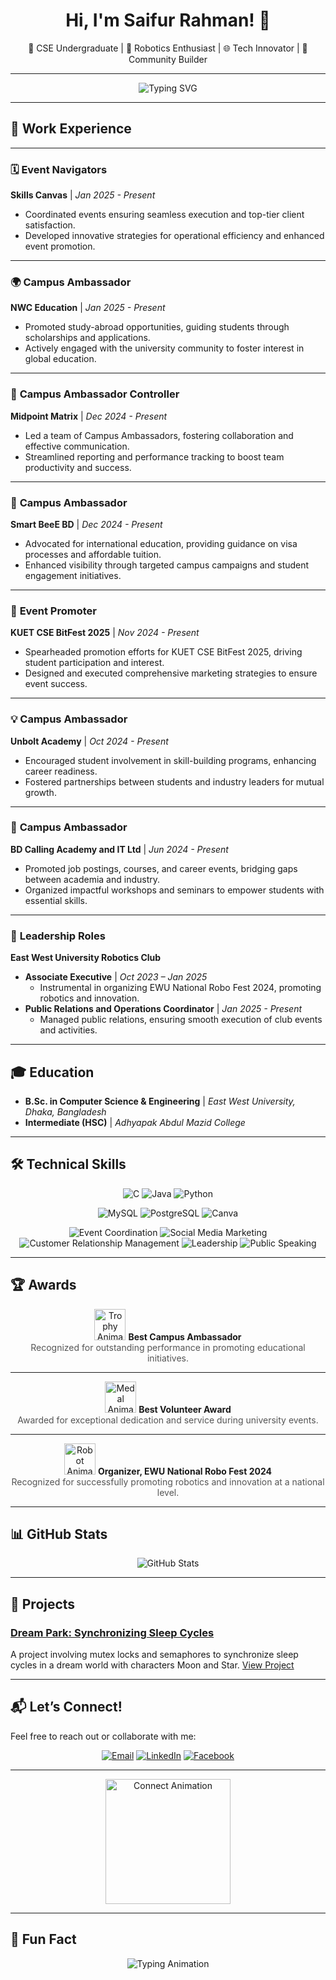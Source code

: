 <h1 align="center">Hi, I'm Saifur Rahman! 👋</h1>
<p align="center">
🌟 CSE Undergraduate | 🤖 Robotics Enthusiast | 🌐 Tech Innovator | 🎯 Community Builder
</p>

---

<p align="center">
  <img src="https://readme-typing-svg.demolab.com?font=Fira+Code&size=22&pause=1000&center=true&width=435&lines=Welcome+to+My+GitHub!;Tech+Enthusiast+%F0%9F%9A%80;Passionate+Learner+%F0%9F%93%9A;Always+Open+to+Collaboration+%E2%9C%8F%EF%B8%8F" alt="Typing SVG" />
</p>

---

## 💼 Work Experience

---

### 🗓️ **Event Navigators**  
**Skills Canvas** | *Jan 2025 - Present*  
- Coordinated events ensuring seamless execution and top-tier client satisfaction.  
- Developed innovative strategies for operational efficiency and enhanced event promotion.

---

### 🌍 **Campus Ambassador**  
**NWC Education** | *Jan 2025 - Present*  
- Promoted study-abroad opportunities, guiding students through scholarships and applications.  
- Actively engaged with the university community to foster interest in global education.

---

### 🎯 **Campus Ambassador Controller**  
**Midpoint Matrix** | *Dec 2024 - Present*  
- Led a team of Campus Ambassadors, fostering collaboration and effective communication.  
- Streamlined reporting and performance tracking to boost team productivity and success.

---

### 🚀 **Campus Ambassador**  
**Smart BeeE BD** | *Dec 2024 - Present*  
- Advocated for international education, providing guidance on visa processes and affordable tuition.  
- Enhanced visibility through targeted campus campaigns and student engagement initiatives.

---

### 🎤 **Event Promoter**  
**KUET CSE BitFest 2025** | *Nov 2024 - Present*  
- Spearheaded promotion efforts for KUET CSE BitFest 2025, driving student participation and interest.  
- Designed and executed comprehensive marketing strategies to ensure event success.

---

### 💡 **Campus Ambassador**  
**Unbolt Academy** | *Oct 2024 - Present*  
- Encouraged student involvement in skill-building programs, enhancing career readiness.  
- Fostered partnerships between students and industry leaders for mutual growth.

---

### 💼 **Campus Ambassador**  
**BD Calling Academy and IT Ltd** | *Jun 2024 - Present*  
- Promoted job postings, courses, and career events, bridging gaps between academia and industry.  
- Organized impactful workshops and seminars to empower students with essential skills.

---

### 🤖 **Leadership Roles**  
**East West University Robotics Club**  
- **Associate Executive** | *Oct 2023 – Jan 2025*  
  - Instrumental in organizing EWU National Robo Fest 2024, promoting robotics and innovation.  
- **Public Relations and Operations Coordinator** | *Jan 2025 - Present*  
  - Managed public relations, ensuring smooth execution of club events and activities.


---

## 🎓 Education
- **B.Sc. in Computer Science & Engineering** | *East West University, Dhaka, Bangladesh*
- **Intermediate (HSC)** | *Adhyapak Abdul Mazid College*

---


## 🛠️ Technical Skills

<p align="center">
  <img src="https://img.shields.io/badge/C-00599C?style=for-the-badge&logo=c&logoColor=white" alt="C">
  <img src="https://img.shields.io/badge/Java-007396?style=for-the-badge&logo=java&logoColor=white" alt="Java">
  <img src="https://img.shields.io/badge/Python-3776AB?style=for-the-badge&logo=python&logoColor=white" alt="Python">
</p>

<p align="center">
  <img src="https://img.shields.io/badge/MySQL-4479A1?style=for-the-badge&logo=mysql&logoColor=white" alt="MySQL">
  <img src="https://img.shields.io/badge/PostgreSQL-4169E1?style=for-the-badge&logo=postgresql&logoColor=white" alt="PostgreSQL">
  <img src="https://img.shields.io/badge/Canva-00C4CC?style=for-the-badge&logo=canva&logoColor=white" alt="Canva">
</p>

<p align="center">
  <img src="https://img.shields.io/badge/Event%20Coordination-FF8C00?style=for-the-badge" alt="Event Coordination">
  <img src="https://img.shields.io/badge/Social%20Media%20Marketing-1DA1F2?style=for-the-badge&logo=twitter&logoColor=white" alt="Social Media Marketing">
  <img src="https://img.shields.io/badge/CRM-6A1B9A?style=for-the-badge" alt="Customer Relationship Management">
  <img src="https://img.shields.io/badge/Leadership-E91E63?style=for-the-badge" alt="Leadership">
  <img src="https://img.shields.io/badge/Public%20Speaking-00796B?style=for-the-badge" alt="Public Speaking">
</p>


---

## 🏆 Awards

<p align="center">
  <img src="https://user-images.githubusercontent.com/animations/trophy.gif" alt="Trophy Animation" width="50">
  <strong>Best Campus Ambassador</strong>  
  <span style="display:block; font-size:14px; color:#555;">Recognized for outstanding performance in promoting educational initiatives.</span>
</p>

---

<p align="center">
  <img src="https://user-images.githubusercontent.com/animations/medal.gif" alt="Medal Animation" width="50">
  <strong>Best Volunteer Award</strong>  
  <span style="display:block; font-size:14px; color:#555;">Awarded for exceptional dedication and service during university events.</span>
</p>

---

<p align="center">
  <img src="https://user-images.githubusercontent.com/animations/robot.gif" alt="Robot Animation" width="50">
  <strong>Organizer, EWU National Robo Fest 2024</strong>  
  <span style="display:block; font-size:14px; color:#555;">Recognized for successfully promoting robotics and innovation at a national level.</span>
</p>


---

## 📊 GitHub Stats

<p align="center">
  <img src="https://github-readme-stats.vercel.app/api?username=YourGitHubUsername&show_icons=true&theme=radical" alt="GitHub Stats" />
</p>

---

## 🌟 Projects
### [Dream Park: Synchronizing Sleep Cycles](https://github.com/YourGitHubUsername/Dream-Park)
A project involving mutex locks and semaphores to synchronize sleep cycles in a dream world with characters Moon and Star. [View Project](https://github.com/YourGitHubUsername/Dream-Park)

---

## 📬 **Let’s Connect!**
Feel free to reach out or collaborate with me:

<p align="center">
  <a href="mailto:saifur3734@gmail.com"><img src="https://img.shields.io/badge/Email-D14836?style=for-the-badge&logo=gmail&logoColor=white" alt="Email"></a>
  <a href="https://www.linkedin.com/in/saifur-rahman-3734saif/"><img src="https://img.shields.io/badge/LinkedIn-0077B5?style=for-the-badge&logo=linkedin&logoColor=white" alt="LinkedIn"></a>
  <a href="https://www.facebook.com/saifur.rahman.saif3734"><img src="https://img.shields.io/badge/Facebook-1877F2?style=for-the-badge&logo=facebook&logoColor=white" alt="Facebook"></a>
</p>

---

<p align="center">
  <img src="https://media.giphy.com/media/LmNwrBhejkK9EFP504/giphy.gif" width="200" alt="Connect Animation">
</p>

---

## 🎨 Fun Fact
<p align="center">
  <img src="https://readme-typing-svg.herokuapp.com?font=Fira+Code&weight=500&size=22&duration=3000&pause=500&color=F77C60&width=435&lines=I+love+coding+%F0%9F%92%BB;Always+learning+something+new+%F0%9F%9A%80;Let's+create+awesome+projects+together+%F0%9F%94%A5" alt="Typing Animation">
</p>
